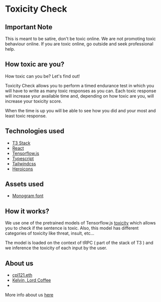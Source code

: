 # Toxicity Check

## Important Note

This is meant to be satire, don't be toxic online.
We are not promoting toxic behaviour online.
If you are toxic online, go outside and seek professional help.

## How toxic are you?

How toxic can you be? Let's find out!

Toxicity Check allows you to perform a timed endurance test in which you will have to write as many toxic responses as you can. Each toxic response will increase your available time and, depending on how toxic are you, will increase your toxicity score.

When the time is up you will be able to see how you did and your most and least toxic response.

## Technologies used

-   [T3 Stack](https://create.t3.gg/)
-   [React](https://react.dev/)
-   [Tensorflow.js](https://www.tensorflow.org/)
-   [Typescript](https://www.typescriptlang.org/)
-   [Tailwindcss](https://tailwindcss.com/)
-   [Heroicons](https://heroicons.com/)

## Assets used

-   [Monogram font](https://datagoblin.itch.io/monogram)

## How it works?

We use one of the pretrained models of Tensorflow.js [toxicity](https://github.com/tensorflow/tfjs-models/tree/master/toxicity) which allows you to check if the sentence is toxic. Also, this model has different categories of toxicity like threat, insult, etc...

The model is loaded on the context of tRPC ( part of the stack of T3 ) and we inference the toxicity of each input by the user.

## About us

-   [cpl121.eth](https://cpl121.eth.limo/)
-   [Kelvin, Lord Coffee](https://www.linkedin.com/in/jos%C3%A9-rom%C3%A1n-018566233/)
-

More info about us [here](https://toxicitycheck.vercel.app/about)
